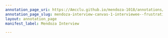 ```yaml
---
annotation_page_uri: https://Amcclu.github.io/mendoza-1018/annotations/mendoza-interview-canvas-1-interviewee--frustration--body-language--shaking-head---reminiscing.json
annotation_page_slug: mendoza-interview-canvas-1-interviewee--frustration--body-language--shaking-head---reminiscing
layout: annotation_page
manifest_label: Mendoza Interview

---
```

